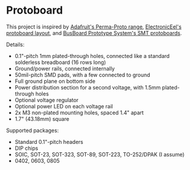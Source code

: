 # Protoboard

This project is inspired by [Adafruit's Perma-Proto range](https://www.adafruit.com/category/466), [ElectronicEel's protoboard layout](https://github.com/electroniceel/protoboard), and [BusBoard Prototype System's SMT protoboards](https://busboard.com/SP1-50x50-G).

Details:

* 0.1"-pitch 1mm plated-through holes, connected like a standard solderless breadboard (16 rows long)
* Ground/power rails, connected internally
* 50mil-pitch SMD pads, with a few connected to ground
* Full ground plane on bottom side
* Power distribution section for a second voltage, with 1.5mm plated-through holes
* Optional voltage regulator
* Optional power LED on each voltage rail
* 2x M3 non-plated mounting holes, spaced 1.4" apart
* 1.7" (43.18mm) square

Supported packages:

* Standard 0.1"-pitch headers
* DIP chips
* SOIC, SOT-23, SOT-323, SOT-89, SOT-223, TO-252/DPAK (I assume)
* 0402, 0603, 0805
